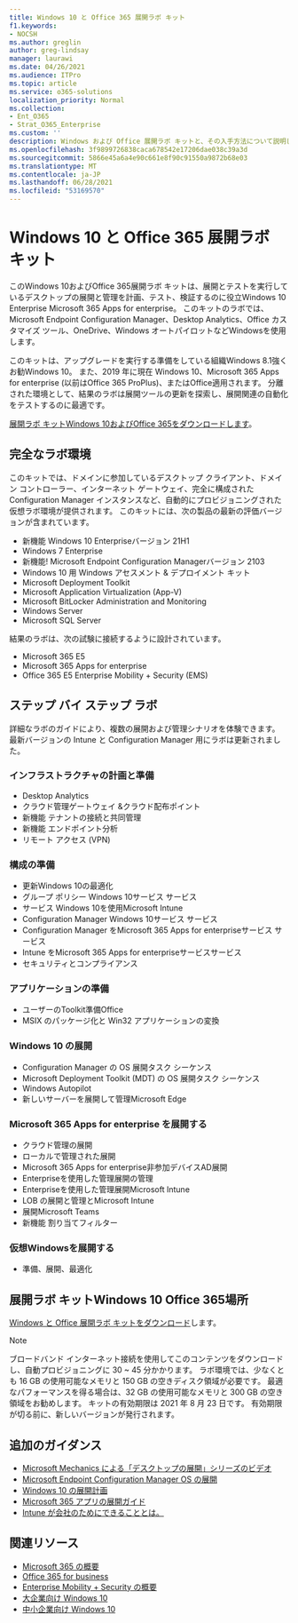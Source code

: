 ```yaml
---
title: Windows 10 と Office 365 展開ラボ キット
f1.keywords:
- NOCSH
ms.author: greglin
author: greg-lindsay
manager: laurawi
ms.date: 04/26/2021
ms.audience: ITPro
ms.topic: article
ms.service: o365-solutions
localization_priority: Normal
ms.collection:
- Ent_O365
- Strat_O365_Enterprise
ms.custom: ''
description: Windows および Office 展開ラボ キットと、その入手方法について説明します。
ms.openlocfilehash: 3f9899726838caca678542e17206dae038c39a3d
ms.sourcegitcommit: 5866e45a6a4e90c661e8f90c91550a9872b68e03
ms.translationtype: MT
ms.contentlocale: ja-JP
ms.lasthandoff: 06/28/2021
ms.locfileid: "53169570"
---
```

# <a name="windows-10-and-office-365-deployment-lab-kit"></a>Windows 10 と Office 365 展開ラボ キット

このWindows 10およびOffice 365展開ラボ キットは、展開とテストを実行しているデスクトップの展開と管理を計画、テスト、検証するのに役立Windows 10 Enterprise Microsoft 365 Apps for enterprise。 このキットのラボでは、Microsoft Endpoint Configuration Manager、Desktop Analytics、Office カスタマイズ ツール、OneDrive、Windows オートパイロットなどWindowsを使用します。

このキットは、アップグレードを実行する準備をしている組織Windows 8.1強くお勧Windows 10。 また、2019 年に現在 Windows 10、Microsoft 365 Apps for enterprise (以前はOffice 365 ProPlus)、またはOffice適用されます。 分離された環境として、結果のラボは展開ツールの更新を探索し、展開関連の自動化をテストするのに最適です。

[展開ラボ キットWindows 10およびOffice 365をダウンロードします](https://www.microsoft.com/evalcenter/evaluate-lab-kit)。

## <a name="a-complete-lab-environment"></a>完全なラボ環境

このキットでは、ドメインに参加しているデスクトップ クライアント、ドメイン コントローラー、インターネット ゲートウェイ、完全に構成された Configuration Manager インスタンスなど、自動的にプロビジョニングされた仮想ラボ環境が提供されます。 このキットには、次の製品の最新の評価バージョンが含まれています。

  - 新機能 Windows 10 Enterpriseバージョン 21H1
  - Windows 7 Enterprise
  - 新機能! Microsoft Endpoint Configuration Managerバージョン 2103
  - Windows 10 用 Windows アセスメント & デプロイメント キット
  - Microsoft Deployment Toolkit
  - Microsoft Application Virtualization (App-V)
  - Microsoft BitLocker Administration and Monitoring 
  - Windows Server 
  - Microsoft SQL Server 

結果のラボは、次の試験に接続するように設計されています。 

  - Microsoft 365 E5
  - Microsoft 365 Apps for enterprise
  - Office 365 E5 Enterprise Mobility + Security (EMS)

## <a name="step-by-step-labs"></a>ステップ バイ ステップ ラボ

詳細なラボのガイドにより、複数の展開および管理シナリオを体験できます。 最新バージョンの Intune と Configuration Manager 用にラボは更新されました。 

### <a name="plan-and-prepare-infrastructure"></a>インフラストラクチャの計画と準備 

- Desktop Analytics 
- クラウド管理ゲートウェイ &クラウド配布ポイント 
- 新機能 テナントの接続と共同管理
- 新機能 エンドポイント分析 
- リモート アクセス (VPN) 

### <a name="prepare-configuration"></a>構成の準備   

- 更新Windows 10の最適化   
- グループ ポリシー Windows 10サービス サービス
- サービス Windows 10を使用Microsoft Intune   
- Configuration Manager Windows 10サービス サービス   
- Configuration Manager をMicrosoft 365 Apps for enterpriseサービス サービス   
- Intune をMicrosoft 365 Apps for enterpriseサービスサービス  
- セキュリティとコンプライアンス   

### <a name="prepare-applications"></a>アプリケーションの準備    

- ユーザーのToolkit準備Office  
- MSIX のパッケージ化と Win32 アプリケーションの変換   

### <a name="deploy-windows-10"></a>Windows 10 の展開   

- Configuration Manager の OS 展開タスク シーケンス
- Microsoft Deployment Toolkit (MDT) の OS 展開タスク シーケンス
- Windows Autopilot
- 新しいサーバーを展開して管理Microsoft Edge  

### <a name="deploy-microsoft-365-apps-for-enterprise"></a>Microsoft 365 Apps for enterprise を展開する    

- クラウド管理の展開  
- ローカルで管理された展開    
- Microsoft 365 Apps for enterprise非参加デバイスAD展開 
- Enterpriseを使用した管理展開の管理
- Enterpriseを使用した管理展開Microsoft Intune  
- LOB の展開と管理とMicrosoft Intune
- 展開Microsoft Teams
- 新機能 割り当てフィルター  

### <a name="deploy-windows-virtual-desktop"></a>仮想Windowsを展開する  

- 準備、展開、最適化
 
## <a name="where-to-find-the-windows-10-and-office-365-deployment-lab-kit"></a>展開ラボ キットWindows 10 Office 365場所

[Windows と Office 展開ラボ キットをダウンロード](https://www.microsoft.com/evalcenter/evaluate-lab-kit)します。

> [!NOTE]
> ブロードバンド インターネット接続を使用してこのコンテンツをダウンロードし、自動プロビジョニングに 30 ~ 45 分かかります。 ラボ環境では、少なくとも 16 GB の使用可能なメモリと 150 GB の空きディスク領域が必要です。 最適なパフォーマンスを得る場合は、32 GB の使用可能なメモリと 300 GB の空き領域をお勧めします。 キットの有効期限は 2021 年 8 月 23 日です。 有効期限が切る前に、新しいバージョンが発行されます。

## <a name="additional-guidance"></a>追加のガイダンス

  - [Microsoft Mechanics による「デスクトップの展開」シリーズのビデオ](https://www.aka.ms/watchhowtoshift)
  - [Microsoft Endpoint Configuration Manager OS の展開](/mem/configmgr/osd/understand/introduction-to-operating-system-deployment)
  - [Windows 10 の展開計画](/windows/deployment/planning/index)
  - [Microsoft 365 アプリの展開ガイド](/deployoffice/deployment-guide-microsoft-365-apps)
  - [Intune が会社のためにできることとは。](/intune/get-started-evaluation)

## <a name="related-resources"></a>関連リソース

  - [Microsoft 365 の概要](https://www.microsoft.com/microsoft-365/default.aspx)
  - [Office 365 for business](https://products.office.com/business/office)
  - [Enterprise Mobility + Security の概要](https://www.microsoft.com/cloud-platform/enterprise-mobility-security)
  - [大企業向け Windows 10](https://www.microsoft.com/WindowsForBusiness/windows-for-enterprise)
  - [中小企業向け Windows 10](https://www.microsoft.com/WindowsForBusiness/windows-for-small-business)
